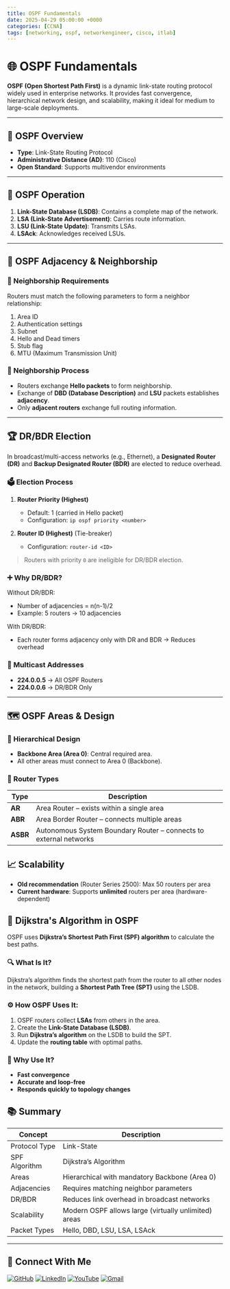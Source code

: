 ```yaml
---
title: OSPF Fundamentals
date: 2025-04-29 05:00:00 +0000
categories: [CCNA]
tags: [networking, ospf, networkengineer, cisco, itlab]
---
```


# 🌐 OSPF Fundamentals

**OSPF (Open Shortest Path First)** is a dynamic link-state routing protocol widely used in enterprise networks. It provides fast convergence, hierarchical network design, and scalability, making it ideal for medium to large-scale deployments.

---

## 🔁 OSPF Overview

- **Type**: Link-State Routing Protocol  
- **Administrative Distance (AD)**: 110 (Cisco)  
- **Open Standard**: Supports multivendor environments  

---

## 🧠 OSPF Operation

1. **Link-State Database (LSDB)**: Contains a complete map of the network.  
2. **LSA (Link-State Advertisement)**: Carries route information.  
3. **LSU (Link-State Update)**: Transmits LSAs.  
4. **LSAck**: Acknowledges received LSUs.  

---

## 🧩 OSPF Adjacency & Neighborship

### 🔗 Neighborship Requirements

Routers must match the following parameters to form a neighbor relationship:

1. Area ID  
2. Authentication settings  
3. Subnet  
4. Hello and Dead timers  
5. Stub flag  
6. MTU (Maximum Transmission Unit)  

### 🤝 Neighborship Process

- Routers exchange **Hello packets** to form neighborship.  
- Exchange of **DBD (Database Description)** and **LSU** packets establishes **adjacency**.  
- Only **adjacent routers** exchange full routing information.  

---

## 🏆 DR/BDR Election

In broadcast/multi-access networks (e.g., Ethernet), a **Designated Router (DR)** and **Backup Designated Router (BDR)** are elected to reduce overhead.

### 🗳️ Election Process

1. **Router Priority (Highest)**  
   - Default: 1 (carried in Hello packet)  
   - Configuration: `ip ospf priority <number>`  

2. **Router ID (Highest)** (Tie-breaker)  
   - Configuration: `router-id <ID>`  

> Routers with priority `0` are ineligible for DR/BDR election.

### ➕ Why DR/BDR?

Without DR/BDR:
- Number of adjacencies = n(n-1)/2  
- Example: 5 routers → 10 adjacencies

With DR/BDR:
- Each router forms adjacency only with DR and BDR → Reduces overhead

### 📡 Multicast Addresses

- **224.0.0.5** → All OSPF Routers  
- **224.0.0.6** → DR/BDR Only  

---

## 🗺️ OSPF Areas & Design

### 🔄 Hierarchical Design

- **Backbone Area (Area 0)**: Central required area.  
- All other areas must connect to Area 0 (Backbone).

### 🧱 Router Types

| Type | Description |
|------|-------------|
| **AR** | Area Router – exists within a single area |
| **ABR** | Area Border Router – connects multiple areas |
| **ASBR** | Autonomous System Boundary Router – connects to external networks |


## 📈 Scalability

- **Old recommendation** (Router Series 2500): Max 50 routers per area  
- **Current hardware**: Supports **unlimited** routers per area (hardware-dependent)



## 🧮 Dijkstra's Algorithm in OSPF

OSPF uses **Dijkstra’s Shortest Path First (SPF) algorithm** to calculate the best paths.

### 🔍 What Is It?

Dijkstra’s algorithm finds the shortest path from the router to all other nodes in the network, building a **Shortest Path Tree (SPT)** using the LSDB.

### ⚙️ How OSPF Uses It:

1. OSPF routers collect **LSAs** from others in the area.  
2. Create the **Link-State Database (LSDB)**.  
3. Run **Dijkstra’s algorithm** on the LSDB to build the SPT.  
4. Update the **routing table** with optimal paths.

### 📌 Why Use It?

- **Fast convergence**  
- **Accurate and loop-free**  
- **Responds quickly to topology changes**


## 📚 Summary

| Concept         | Description                                      |
|----------------|--------------------------------------------------|
| Protocol Type   | Link-State                                       |
| SPF Algorithm   | Dijkstra’s Algorithm                             |
| Areas           | Hierarchical with mandatory Backbone (Area 0)    |
| Adjacencies     | Requires matching neighbor parameters            |
| DR/BDR          | Reduces link overhead in broadcast networks      |
| Scalability     | Modern OSPF allows large (virtually unlimited) areas |
| Packet Types    | Hello, DBD, LSU, LSA, LSAck                      |

---



## 🙌 Connect With Me

[![GitHub](https://img.shields.io/badge/GitHub-Profile-black?style=for-the-badge&logo=github)](https://github.com/Ntwork-Beginner)
[![LinkedIn](https://img.shields.io/badge/LinkedIn-Connect-blue?style=for-the-badge&logo=linkedin)](https://www.linkedin.com/in/ntworkbeginner/)
[![YouTube](https://img.shields.io/badge/YouTube-Subscribe-red?style=for-the-badge&logo=youtube)](https://www.youtube.com/@Ntwork_Beginner)
[![Gmail](https://img.shields.io/badge/Gmail-Mail-red?style=for-the-badge&logo=gmail)](mailto:your.bittudhillon011@gmail.com)
